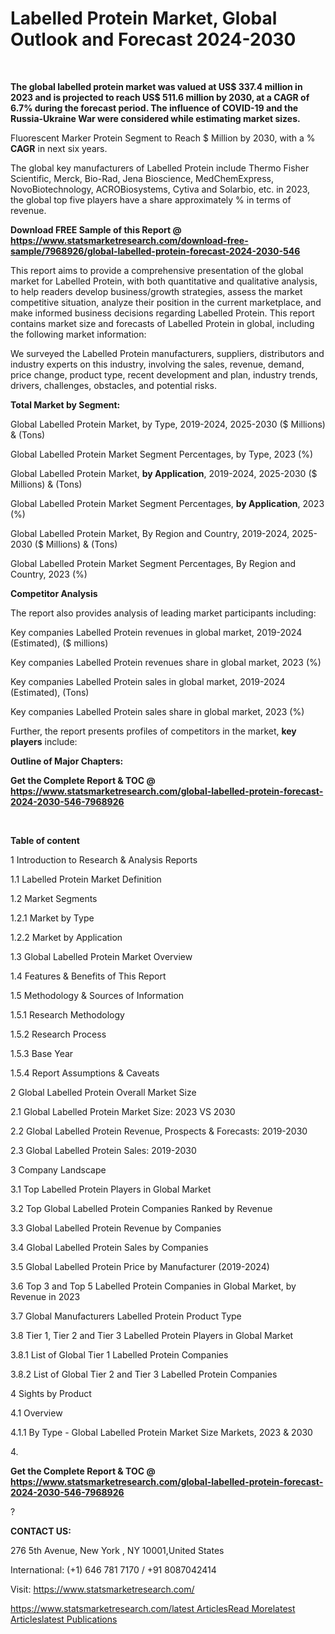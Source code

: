 <h1>Labelled Protein Market, Global Outlook and Forecast 2024-2030</h1><br/><p><strong>The global labelled protein market was valued at US$ 337.4 million in 2023 and is projected to reach US$ 511.6 million by 2030, at a <strong>CAGR</strong> of 6.7% during the forecast period. The influence of COVID-19 and the Russia-Ukraine War were considered while estimating market sizes.</strong></p>
 
 
 
 <p>Fluorescent Marker Protein Segment to Reach $ Million by 2030, with a % <strong>CAGR</strong> in next six years.</p>
 
 
 
 <p>The global key manufacturers of Labelled Protein include Thermo Fisher Scientific, Merck, Bio-Rad, Jena Bioscience, MedChemExpress, NovoBiotechnology, ACROBiosystems, Cytiva and Solarbio, etc. in 2023, the global top five players have a share approximately % in terms of revenue.</p>
 
 
 
 <p><strong>Download FREE Sample of this Report @ <a href="https://www.statsmarketresearch.com/download-free-sample/7968926/global-labelled-protein-forecast-2024-2030-546">https://www.statsmarketresearch.com/download-free-sample/7968926/global-labelled-protein-forecast-2024-2030-546</a></strong></p>
 
 
 
 <p>This report aims to provide a comprehensive presentation of the global market for Labelled Protein, with both quantitative and qualitative analysis, to help readers develop business/growth strategies, assess the market competitive situation, analyze their position in the current marketplace, and make informed business decisions regarding Labelled Protein. This report contains market size and forecasts of Labelled Protein in global, including the following market information:</p>
 
 
 
 <p>We surveyed the Labelled Protein manufacturers, suppliers, distributors and industry experts on this industry, involving the sales, revenue, demand, price change, product type, recent development and plan, industry trends, drivers, challenges, obstacles, and potential risks.</p>
 
 
 
 <p><strong>Total Market by Segment:</strong></p>
 
 
 
 <p>Global Labelled Protein Market, by Type, 2019-2024, 2025-2030 ($ Millions) & (Tons)</p>
 
 
 
 <p>Global Labelled Protein Market Segment Percentages, by Type, 2023 (%)</p>
 
 
 
 <p>Global Labelled Protein Market, <strong>by Application</strong>, 2019-2024, 2025-2030 ($ Millions) & (Tons)</p>
 
 
 
 <p>Global Labelled Protein Market Segment Percentages, <strong>by Application</strong>, 2023 (%)</p>
 
 
 
 <p>Global Labelled Protein Market, By Region and Country, 2019-2024, 2025-2030 ($ Millions) & (Tons)</p>
 
 
 
 <p>Global Labelled Protein Market Segment Percentages, By Region and Country, 2023 (%)</p>
 
 
 
 <p><strong>Competitor Analysis</strong></p>
 
 
 
 <p>The report also provides analysis of leading market participants including:</p>
 
 
 
 <p>Key companies Labelled Protein revenues in global market, 2019-2024 (Estimated), ($ millions)</p>
 
 
 
 <p>Key companies Labelled Protein revenues share in global market, 2023 (%)</p>
 
 
 
 <p>Key companies Labelled Protein sales in global market, 2019-2024 (Estimated), (Tons)</p>
 
 
 
 <p>Key companies Labelled Protein sales share in global market, 2023 (%)</p>
 
 
 
 <p>Further, the report presents profiles of competitors in the market, <strong>key players</strong> include:</p>
 
 
 
 <p><strong>Outline of Major Chapters:</strong></p>
 
 
 
 <div><b>Get the Complete Report & TOC @ <a href="https://www.statsmarketresearch.com/global-labelled-protein-forecast-2024-2030-546-7968926">https://www.statsmarketresearch.com/global-labelled-protein-forecast-2024-2030-546-7968926</a></b></div>
 
 
 
 <p><br />
 
 <b>Table of content</b></p>
 
 
 
 <p>1 Introduction to Research & Analysis Reports<br />
 
 1.1 Labelled Protein Market Definition<br />
 
 1.2 Market Segments<br />
 
 1.2.1 Market by Type<br />
 
 1.2.2 Market by Application<br />
 
 1.3 Global Labelled Protein Market Overview<br />
 
 1.4 Features & Benefits of This Report<br />
 
 1.5 Methodology & Sources of Information<br />
 
 1.5.1 Research Methodology<br />
 
 1.5.2 Research Process<br />
 
 1.5.3 Base Year<br />
 
 1.5.4 Report Assumptions & Caveats<br />
 
 2 Global Labelled Protein Overall Market Size<br />
 
 2.1 Global Labelled Protein Market Size: 2023 VS 2030<br />
 
 2.2 Global Labelled Protein Revenue, Prospects & Forecasts: 2019-2030<br />
 
 2.3 Global Labelled Protein Sales: 2019-2030<br />
 
 3 Company Landscape<br />
 
 3.1 Top Labelled Protein Players in Global Market<br />
 
 3.2 Top Global Labelled Protein Companies Ranked by Revenue<br />
 
 3.3 Global Labelled Protein Revenue by Companies<br />
 
 3.4 Global Labelled Protein Sales by Companies<br />
 
 3.5 Global Labelled Protein Price by Manufacturer (2019-2024)<br />
 
 3.6 Top 3 and Top 5 Labelled Protein Companies in Global Market, by Revenue in 2023<br />
 
 3.7 Global Manufacturers Labelled Protein Product Type<br />
 
 3.8 Tier 1, Tier 2 and Tier 3 Labelled Protein Players in Global Market<br />
 
 3.8.1 List of Global Tier 1 Labelled Protein Companies<br />
 
 3.8.2 List of Global Tier 2 and Tier 3 Labelled Protein Companies<br />
 
 4 Sights by Product<br />
 
 4.1 Overview<br />
 
 4.1.1 By Type - Global Labelled Protein Market Size Markets, 2023 & 2030<br />
 
 4.</p>
 
 
 
 <div><b>Get the Complete Report & TOC @ <a href="https://www.statsmarketresearch.com/global-labelled-protein-forecast-2024-2030-546-7968926">https://www.statsmarketresearch.com/global-labelled-protein-forecast-2024-2030-546-7968926</a></b></div>
 
 
 
 <p>? </p>
 
 
 
 <p><b>CONTACT US:</b><br />
 
 276 5th Avenue, New York , NY 10001,United States<br />
 
 International: (+1) 646 781 7170 / +91 8087042414<br />
 
 Visit: <a href="https://www.statsmarketresearch.com/">https://www.statsmarketresearch.com/</a><br />
 
 <a href="https://gyeongbokgung.com">https://www.statsmarketresearch.com/</a><a href="https://hallyeomaritime.com">latest Articles</a><a href="https://jingwansa.com">Read More</a><a href="https://nguoiviet.jp/">latest Articles</a><a href="https://www.intelmarketresearch.com/">latest Publications</a></p>